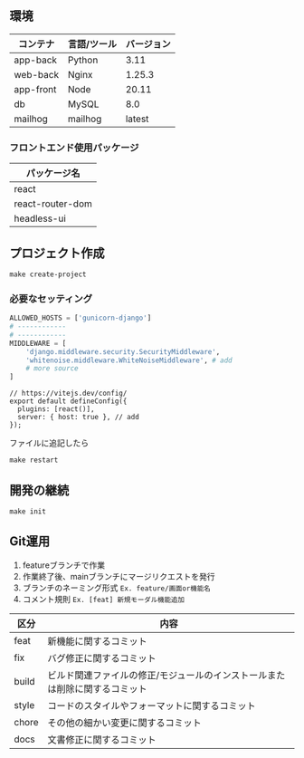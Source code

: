 
## 環境
| コンテナ  | 言語/ツール | バージョン |
|-----------|-------------|------------|
| app-back  | Python      | 3.11       |
| web-back  | Nginx       | 1.25.3     |
| app-front | Node        | 20.11      |
| db        | MySQL       | 8.0        |
| mailhog   | mailhog     | latest     |

### フロントエンド使用パッケージ
|  パッケージ名    |
|------------------|
| react            |
| react-router-dom |
| headless-ui              |

## プロジェクト作成
```
make create-project
```
### 必要なセッティング
``` setting.py
ALLOWED_HOSTS = ['gunicorn-django']
# ------------
# ------------
MIDDLEWARE = [
    'django.middleware.security.SecurityMiddleware',
    'whitenoise.middleware.WhiteNoiseMiddleware', # add
    # more source
]
```

```vite.config
// https://vitejs.dev/config/
export default defineConfig({
  plugins: [react()],
  server: { host: true }, // add
});
```

ファイルに追記したら
```make
make restart
```


## 開発の継続
```
make init
```

## Git運用

1. featureブランチで作業
2. 作業終了後、mainブランチにマージリクエストを発行
3. ブランチのネーミング形式 `Ex. feature/画面or機能名`
4. コメント規則 `Ex. [feat] 新規モーダル機能追加`

| 区分  | 内容                                                                        |
| ----- | --------------------------------------------------------------------------- |
| feat  | 新機能に関するコミット                                                      |
| fix   | バグ修正に関するコミット                                                    |
| build | ビルド関連ファイルの修正/モジュールのインストールまたは削除に関するコミット |
| style | コードのスタイルやフォーマットに関するコミット                              |
| chore | その他の細かい変更に関するコミット                                          |
| docs  | 文書修正に関するコミット                                                    |
